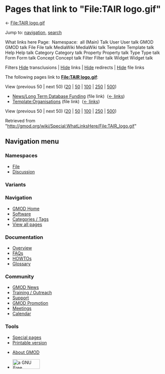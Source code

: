 <div id="mw-page-base" class="noprint">

</div>

<div id="mw-head-base" class="noprint">

</div>

<div id="content" class="mw-body" role="main">

<span id="top"></span>

<div id="mw-js-message" style="display:none;">

</div>



# <span dir="auto">Pages that link to "File:TAIR logo.gif"</span>

<div id="bodyContent">

<div id="contentSub">

← [File:TAIR logo.gif](/wiki/File:TAIR_logo.gif "File:TAIR logo.gif")

</div>

<div id="jump-to-nav" class="mw-jump">

Jump to: [navigation](#mw-navigation), [search](#p-search)

</div>

<div id="mw-content-text">

What links here Page:  Namespace:  all (Main) Talk User User talk GMOD
GMOD talk File File talk MediaWiki MediaWiki talk Template Template talk
Help Help talk Category Category talk Property Property talk Type Type
talk Form Form talk Concept Concept talk Filter Filter talk Widget
Widget talk

Filters
[Hide](/mediawiki/index.php?title=Special:WhatLinksHere/File:TAIR_logo.gif&hidetrans=1 "Special:WhatLinksHere/File:TAIR logo.gif")
transclusions \|
[Hide](/mediawiki/index.php?title=Special:WhatLinksHere/File:TAIR_logo.gif&hidelinks=1 "Special:WhatLinksHere/File:TAIR logo.gif")
links \|
[Hide](/mediawiki/index.php?title=Special:WhatLinksHere/File:TAIR_logo.gif&hideredirs=1 "Special:WhatLinksHere/File:TAIR logo.gif")
redirects \|
[Hide](/mediawiki/index.php?title=Special:WhatLinksHere/File:TAIR_logo.gif&hideimages=1 "Special:WhatLinksHere/File:TAIR logo.gif")
file links

The following pages link to **[File:TAIR
logo.gif](/wiki/File:TAIR_logo.gif "File:TAIR logo.gif")**:

View (previous 50 \| next 50)
([20](/mediawiki/index.php?title=Special:WhatLinksHere/File:TAIR_logo.gif&limit=20 "Special:WhatLinksHere/File:TAIR logo.gif")
\|
[50](/mediawiki/index.php?title=Special:WhatLinksHere/File:TAIR_logo.gif&limit=50 "Special:WhatLinksHere/File:TAIR logo.gif")
\|
[100](/mediawiki/index.php?title=Special:WhatLinksHere/File:TAIR_logo.gif&limit=100 "Special:WhatLinksHere/File:TAIR logo.gif")
\|
[250](/mediawiki/index.php?title=Special:WhatLinksHere/File:TAIR_logo.gif&limit=250 "Special:WhatLinksHere/File:TAIR logo.gif")
\|
[500](/mediawiki/index.php?title=Special:WhatLinksHere/File:TAIR_logo.gif&limit=500 "Special:WhatLinksHere/File:TAIR logo.gif"))

- [News/Long Term Database
  Funding](/wiki/News/Long_Term_Database_Funding "News/Long Term Database Funding")
  (file link) ‎ <span class="mw-whatlinkshere-tools">([←
  links](/mediawiki/index.php?title=Special:WhatLinksHere&target=News%2FLong+Term+Database+Funding "Special:WhatLinksHere"))</span>
- [Template:Organisations](/wiki/Template:Organisations "Template:Organisations")
  (file link) ‎ <span class="mw-whatlinkshere-tools">([←
  links](/mediawiki/index.php?title=Special:WhatLinksHere&target=Template%3AOrganisations "Special:WhatLinksHere"))</span>

View (previous 50 \| next 50)
([20](/mediawiki/index.php?title=Special:WhatLinksHere/File:TAIR_logo.gif&limit=20 "Special:WhatLinksHere/File:TAIR logo.gif")
\|
[50](/mediawiki/index.php?title=Special:WhatLinksHere/File:TAIR_logo.gif&limit=50 "Special:WhatLinksHere/File:TAIR logo.gif")
\|
[100](/mediawiki/index.php?title=Special:WhatLinksHere/File:TAIR_logo.gif&limit=100 "Special:WhatLinksHere/File:TAIR logo.gif")
\|
[250](/mediawiki/index.php?title=Special:WhatLinksHere/File:TAIR_logo.gif&limit=250 "Special:WhatLinksHere/File:TAIR logo.gif")
\|
[500](/mediawiki/index.php?title=Special:WhatLinksHere/File:TAIR_logo.gif&limit=500 "Special:WhatLinksHere/File:TAIR logo.gif"))

</div>

<div class="printfooter">

Retrieved from
"<http://gmod.org/wiki/Special:WhatLinksHere/File:TAIR_logo.gif>"

</div>

<div id="catlinks" class="catlinks catlinks-allhidden">

</div>

<div class="visualClear">

</div>

</div>

</div>

<div id="mw-navigation">

## Navigation menu

<div id="mw-head">



<div id="left-navigation">

<div id="p-namespaces" class="vectorTabs" role="navigation"
aria-labelledby="p-namespaces-label">

### Namespaces

- <span id="ca-nstab-image"><a href="/wiki/File:TAIR_logo.gif" accesskey="c"
  title="View the file page [c]">File</a></span>
- <span id="ca-talk"><a
  href="/mediawiki/index.php?title=File_talk:TAIR_logo.gif&amp;action=edit&amp;redlink=1"
  accesskey="t"
  title="Discussion about the content page [t]">Discussion</a></span>

</div>

<div id="p-variants" class="vectorMenu emptyPortlet" role="navigation"
aria-labelledby="p-variants-label">

### 

### Variants[](#)

<div class="menu">

</div>

</div>

</div>

<div id="right-navigation">





</div>



</div>

</div>

</div>

<div id="mw-panel">

<div id="p-logo" role="banner">

<a href="/wiki/Main_Page"
style="background-image: url(http://gmod.org/images/GMOD-cogs.png);"
title="Visit the main page"></a>

</div>

<div id="p-Navigation" class="portal" role="navigation"
aria-labelledby="p-Navigation-label">

### Navigation

<div class="body">

- <span id="n-GMOD-Home">[GMOD Home](/wiki/Main_Page)</span>
- <span id="n-Software">[Software](/wiki/GMOD_Components)</span>
- <span id="n-Categories-.2F-Tags">[Categories /
  Tags](/wiki/Categories)</span>
- <span id="n-View-all-pages">[View all
  pages](/wiki/Special:AllPages)</span>

</div>

</div>

<div id="p-Documentation" class="portal" role="navigation"
aria-labelledby="p-Documentation-label">

### Documentation

<div class="body">

- <span id="n-Overview">[Overview](/wiki/Overview)</span>
- <span id="n-FAQs">[FAQs](/wiki/Category:FAQ)</span>
- <span id="n-HOWTOs">[HOWTOs](/wiki/Category:HOWTO)</span>
- <span id="n-Glossary">[Glossary](/wiki/Glossary)</span>

</div>

</div>

<div id="p-Community" class="portal" role="navigation"
aria-labelledby="p-Community-label">

### Community

<div class="body">

- <span id="n-GMOD-News">[GMOD News](/wiki/GMOD_News)</span>
- <span id="n-Training-.2F-Outreach">[Training /
  Outreach](/wiki/Training_and_Outreach)</span>
- <span id="n-Support">[Support](/wiki/Support)</span>
- <span id="n-GMOD-Promotion">[GMOD
  Promotion](/wiki/GMOD_Promotion)</span>
- <span id="n-Meetings">[Meetings](/wiki/Meetings)</span>
- <span id="n-Calendar">[Calendar](/wiki/Calendar)</span>

</div>

</div>

<div id="p-tb" class="portal" role="navigation"
aria-labelledby="p-tb-label">

### Tools

<div class="body">

- <span id="t-specialpages"><a href="/wiki/Special:SpecialPages" accesskey="q"
  title="A list of all special pages [q]">Special pages</a></span>
- <span id="t-print"><a
  href="/mediawiki/index.php?title=Special:WhatLinksHere/File:TAIR_logo.gif&amp;printable=yes"
  rel="alternate" accesskey="p"
  title="Printable version of this page [p]">Printable version</a></span>

</div>

</div>

</div>

</div>

<div id="footer" role="contentinfo">

- <span id="footer-places-about">[About
  GMOD](/wiki/GMOD:About "GMOD:About")</span>

<!-- -->

- <span id="footer-copyrightico">[<img src="http://www.gnu.org/graphics/gfdl-logo-small.png" width="88"
  height="31" alt="a GNU Free Documentation License" />](http://www.gnu.org/licenses/fdl-1.3.html)</span>


<div style="clear:both">

</div>

</div>
